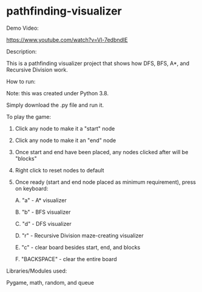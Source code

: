 # pathfinding-visualizer

Demo Video:

https://www.youtube.com/watch?v=Vl-7edbndIE


Description:

This is a pathfinding visualizer project that shows how DFS, BFS, A*, and Recursive Division work.


How to run:

Note: this was created under Python 3.8.

Simply download the .py file and run it.


To play the game:

1. Click any node to make it a "start" node
2. Click any node to make it an "end" node
3. Once start and end have been placed, any nodes clicked after will be "blocks"
4. Right click to reset nodes to default
5. Once ready (start and end node placed as minimum requirement), press on keyboard:

   A. "a" - A* visualizer

   B. "b" - BFS visualizer

   C. "d" - DFS visualizer

   D. "r" - Recursive Division maze-creating visualizer

   E. "c" - clear board besides start, end, and blocks

   F. "BACKSPACE" - clear the entire board


Libraries/Modules used:

Pygame, math, random, and queue
